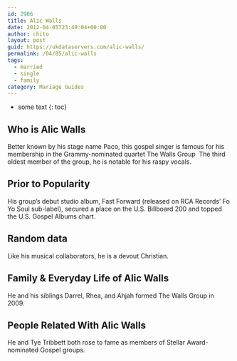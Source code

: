 ```yaml
---
id: 2906
title: Alic Walls
date: 2012-04-05T23:49:04+00:00
author: chito
layout: post
guid: https://ukdataservers.com/alic-walls/
permalink: /04/05/alic-walls  
tags:
  - married
  - single
  - family
category: Mariage Guides
---
```


* some text
{: toc}


## Who is  Alic Walls
                  
                  
                  
Better known by his stage name Paco, this gospel singer is famous for his membership in the Grammy-nominated quartet The Walls Group  The third oldest member of the group, he is notable for his raspy vocals.
                  
                
                
                
## Prior to Popularity 
                  
                  
                  
His group&#8217;s debut studio album, Fast Forward (released on RCA Records&#8217; Fo Yo Soul sub-label), secured a place on the U.S. Billboard 200 and topped the U.S. Gospel Albums chart.
                  
                
                
                
## Random data 
                  
                  
                  
Like his musical collaborators, he is a devout Christian.
                  
                
                
                
## Family & Everyday Life of Alic Walls
                  
                  
                  
He and his siblings Darrel, Rhea, and Ahjah formed The Walls Group in 2009.
                  
                
                
                
## People Related With  Alic Walls
                  
                  
                  
He and Tye Tribbett both rose to fame as members of Stellar Award-nominated Gospel groups.
                  
                
              
            
          
          
          
    
    
  
